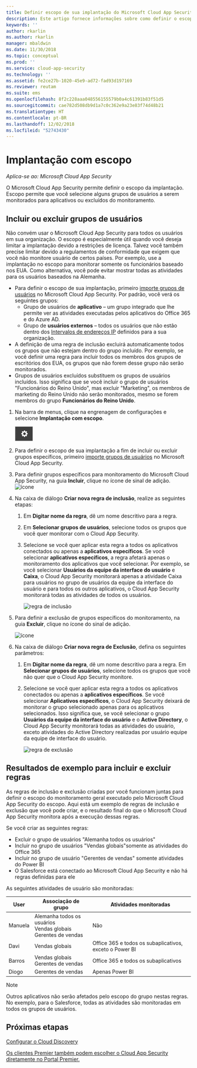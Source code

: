 ```yaml
---
title: Definir escopo de sua implantação do Microsoft Cloud App Security | Microsoft Docs
description: Este artigo fornece informações sobre como definir o escopo de sua implantação do Cloud App Security, incluir e excluir usuários ou grupos específicos.
keywords: ''
author: rkarlin
ms.author: rkarlin
manager: mbaldwin
ms.date: 11/30/2018
ms.topic: conceptual
ms.prod: ''
ms.service: cloud-app-security
ms.technology: ''
ms.assetid: fe2ce27b-1020-45e9-ad72-fad93d197169
ms.reviewer: reutam
ms.suite: ems
ms.openlocfilehash: 8f2c228aaa048556155579b0a4c61391b83f51d5
ms.sourcegitcommit: cae782d508db9d1a7c0c362e9a23e83f74d48b21
ms.translationtype: HT
ms.contentlocale: pt-BR
ms.lasthandoff: 12/02/2018
ms.locfileid: "52743430"
---
```

# Implantação com escopo <a name="scoped-deployment"></a> 

*Aplica-se ao: Microsoft Cloud App Security*

O Microsoft Cloud App Security permite definir o escopo da implantação. Escopo permite que você selecione alguns grupos de usuários a serem monitorados para aplicativos ou excluídos do monitoramento.

## <a name="include-or-exclude-user-groups"></a>Incluir ou excluir grupos de usuários

Não convém usar o Microsoft Cloud App Security para todos os usuários em sua organização. O escopo é especialmente útil quando você deseja limitar a implantação devido a restrições de licença. Talvez você também precise limitar devido a regulamentos de conformidade que exigem que você não monitore usuário de certos países. Por exemplo, use a implantação no escopo para monitorar somente os funcionários baseado nos EUA. Como alternativa, você pode evitar mostrar todas as atividades para os usuários baseados na Alemanha.

- Para definir o escopo de sua implantação, primeiro [importe grupos de usuários](user-groups.md) no Microsoft Cloud App Security. Por padrão, você verá os seguintes grupos:
    - Grupo de usuários de **aplicativo** – um grupo integrado que lhe permite ver as atividades executadas pelos aplicativos do Office 365 e do Azure AD.
    - Grupo de **usuários externos** – todos os usuários que não estão dentro dos [Intervalos de endereços IP](ip-tags.md) definidos para a sua organização.
- A definição de uma regra de inclusão excluirá automaticamente todos os grupos que não estejam dentro do grupo incluído. Por exemplo, se você definir uma regra para incluir todos os membros dos grupos de escritórios dos EUA, os grupos que não forem desse grupo não serão monitorados.
- Grupos de usuários excluídos substituem os grupos de usuários incluídos. Isso significa que se você incluir o grupo de usuários "Funcionários do Reino Unido", mas excluir "Marketing", os membros de marketing do Reino Unido não serão monitorados, mesmo se forem membros do grupo **Funcionários do Reino Unido**.

1. Na barra de menus, clique na engrenagem de configurações e selecione **Implantação com escopo**.  

    ![ícone de configurações](./media/settings-icon.png "settings icon")

2. Para definir o escopo de sua implantação a fim de incluir ou excluir grupos específicos, primeiro [importe grupos de usuários](user-groups.md) no Microsoft Cloud App Security. 

3. Para definir grupos específicos para monitoramento do Microsoft Cloud App Security, na guia **Incluir**, clique no ícone de sinal de adição. 
    ![ícone](./media/plus-icon.png)

4. Na caixa de diálogo **Criar nova regra de inclusão**, realize as seguintes etapas:

    1. Em **Digitar nome da regra**, dê um nome descritivo para a regra.
    2. Em **Selecionar grupos de usuários**, selecione todos os grupos que você quer monitorar com o Cloud App Security.
    3. Selecione se você quer aplicar esta regra a todos os aplicativos conectados ou apenas a **aplicativos específicos**. Se você selecionar **aplicativos específicos**, a regra afetará apenas o monitoramento dos aplicativos que você selecionar. Por exemplo, se você selecionar **Usuários da equipe da interface do usuário** e **Caixa**, o Cloud App Security monitorará apenas a atividade Caixa para usuários no grupo de usuários da equipe da interface do usuário e para todos os outros aplicativos, o Cloud App Security monitorará todas as atividades de todos os usuários.
     
        ![regra de inclusão](./media/include-rule.png)

5. Para definir a exclusão de grupos específicos do monitoramento, na guia **Excluir**, clique no ícone do sinal de adição. 
    
   ![ícone](./media/plus-icon.png)

6. Na caixa de diálogo **Criar nova regra de Exclusão**, defina os seguintes parâmetros:

    1. Em **Digitar nome da regra**, dê um nome descritivo para a regra.
    Em **Selecionar grupos de usuários**, selecione todos os grupos que você não quer que o Cloud App Security monitore.
    2. Selecione se você quer aplicar esta regra a todos os aplicativos conectados ou apenas a **aplicativos específicos**. Se você selecionar **Aplicativos específicos**, o Cloud App Security deixará de monitorar o grupo selecionado apenas para os aplicativos selecionados. Isso significa que, se você selecionar o grupo **Usuários da equipe da interface do usuário** e o **Active Directory**, o Cloud App Security monitorará todas as atividades do usuário, exceto atividades do Active Directory realizadas por usuário equipe da equipe de interface do usuário.
    
       ![regra de exclusão](./media/exclude-rule.png)

## <a name="example-results-for-include-and-exclude-rules"></a>Resultados de exemplo para incluir e excluir regras

As regras de inclusão e exclusão criadas por você funcionam juntas para definir o escopo do monitoramento geral executado pelo Microsoft Cloud App Security do escopo. Aqui está um exemplo de regras de inclusão e exclusão que você pode criar, e o resultado final do que o Microsoft Cloud App Security monitora após a execução dessas regras.

Se você criar as seguintes regras:

- Excluir o grupo de usuários "Alemanha todos os usuários"
- Incluir no grupo de usuários "Vendas globais"somente as atividades do Office 365
- Incluir no grupo de usuário "Gerentes de vendas" somente atividades do Power BI
- O Salesforce está conectado ao Microsoft Cloud App Security e não há regras definidas para ele

As seguintes atividades de usuário são monitoradas:

|User|Associação de grupo|Atividades monitoradas|
|----|----|----|
|Manuela|Alemanha todos os usuários<br>Vendas globais<br>Gerentes de vendas|Não|
|Davi|Vendas globais|Office 365 e todos os subaplicativos, exceto o Power BI|
|Barros|Vendas globais<br>Gerentes de vendas|Office 365 e todos os subaplicativos|
|Diogo|Gerentes de vendas|Apenas Power BI|

> [!NOTE] 
> Outros aplicativos não serão afetados pelo escopo do grupo nestas regras.
> No exemplo, para o Salesforce, todas as atividades são monitoradas em todos os grupos de usuários.

## <a name="next-steps"></a>Próximas etapas  
[Configurar o Cloud Discovery](set-up-cloud-discovery.md)   

[Os clientes Premier também podem escolher o Cloud App Security diretamente no Portal Premier.](https://premier.microsoft.com/)  
  
  
